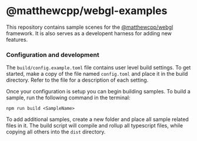 # @matthewcpp/webgl-examples
This repository contains sample scenes for the [@matthewcpp/webgl](https://github.com/matthewcpp/webgl) framework. 
It is also serves as a developent harness for adding new features.

### Configuration and development

The `build/config.example.toml` file contains user level build settings.
To get started, make a copy of the file named `config.toml` and place it in the build directory.
Refer to the file for a description of each setting.

Once your configuration is setup you can begin building samples. To build a sample, run the following command in the terminal:
```shell script
npm run build <SampleName>
```

To add additional samples, create a new folder and place all sample related files in it.
The build script will compile and rollup all typescript files, while copying all others into the `dist` directory.